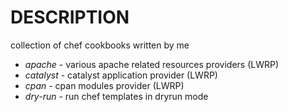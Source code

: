 DESCRIPTION
===========

collection of chef cookbooks written by me

- *apache* - various apache related resources providers (LWRP)
- *catalyst* - catalyst application provider (LWRP)
- *cpan* - cpan modules provider (LWRP)
- *dry-run* - run chef templates in dryrun mode





